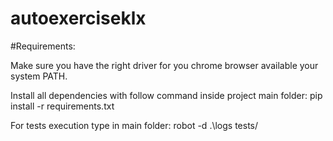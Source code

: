 # autoexerciseklx

#Requirements:

Make sure you have the right driver for you chrome browser available your system PATH.

Install all dependencies with follow command inside project main folder: pip install -r requirements.txt

For tests execution type in main folder: robot -d .\logs tests/